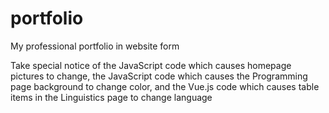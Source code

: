# portfolio
My professional portfolio in website form

Take special notice of the JavaScript code which causes homepage pictures to change, the JavaScript code which causes the Programming page background to change color, and the Vue.js code which causes table items in the Linguistics page to change language
